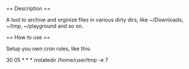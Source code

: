 == Description ==

A tool to archive and orginize files in various dirty dirs, like
~/Downloads, ~/tmp, ~/playground and so on.

== How to use ==

Setup you own cron rules, like this:

  30 05 * * * <path-to>/rotatedir  /home/user/tmp -e 7

